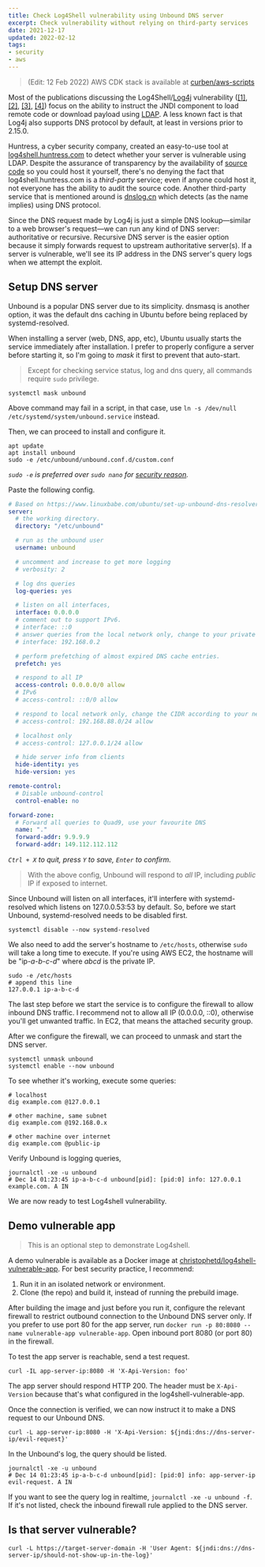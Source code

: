 ```yaml
---
title: Check Log4Shell vulnerability using Unbound DNS server
excerpt: Check vulnerability without relying on third-party services
date: 2021-12-17
updated: 2022-02-12
tags:
- security
- aws
---
```


> (Edit: 12 Feb 2022) AWS CDK stack is available at [curben/aws-scripts](https://gitlab.com/curben/aws-scripts/-/tree/main/log4shell-stack)

Most of the publications discussing the Log4Shell/[Log4j](https://blogs.apache.org/foundation/entry/apache-log4j-cves) vulnerability ([[1]](https://www.huntress.com/blog/rapid-response-critical-rce-vulnerability-is-affecting-java), [[2]](https://www.lunasec.io/docs/blog/log4j-zero-day/), [[3]](https://blog.cloudflare.com/inside-the-log4j2-vulnerability-cve-2021-44228/), [[4]](https://arstechnica.com/information-technology/2021/12/minecraft-and-other-apps-face-serious-threat-from-new-code-execution-bug/)) focus on the ability to instruct the JNDI component to load remote code or download payload using [LDAP](https://en.wikipedia.org/wiki/Lightweight_Directory_Access_Protocol). A less known fact is that Log4j also supports DNS protocol by default, at least in versions prior to 2.15.0.

Huntress, a cyber security company, created an easy-to-use tool at [log4shell.huntress.com](https://log4shell.huntress.com/) to detect whether your server is vulnerable using LDAP. Despite the assurance of transparency by the availability of [source code](https://github.com/huntresslabs/log4shell-tester) so you could host it yourself, there's no denying the fact that log4shell.huntress.com is a _third-party_ service; even if anyone could host it, not everyone has the ability to audit the source code. Another third-party service that is mentioned around is [dnslog.cn](http://www.dnslog.cn/) which detects (as the name implies) using DNS protocol.

Since the DNS request made by Log4j is just a simple DNS lookup—similar to a web browser's request—we can run any kind of DNS server: authoritative or recursive. Recursive DNS server is the easier option because it simply forwards request to upstream authoritative server(s). If a server is vulnerable, we'll see its IP address in the DNS server's query logs when we attempt the exploit.

## Setup DNS server

Unbound is a popular DNS server due to its simplicity. dnsmasq is another option, it was the default dns caching in Ubuntu before being replaced by systemd-resolved.

When installing a server (web, DNS, app, etc), Ubuntu usually starts the service immediately after installation. I prefer to properly configure a server before starting it, so I'm going to _mask_ it first to prevent that auto-start.

> Except for checking service status, log and dns query, all commands require `sudo` privilege.

```
systemctl mask unbound
```

Above command may fail in a script, in that case, use `ln -s /dev/null /etc/systemd/system/unbound.service` instead.

Then, we can proceed to install and configure it.

```
apt update
apt install unbound
sudo -e /etc/unbound/unbound.conf.d/custom.conf
```

_`sudo -e` is preferred over `sudo nano` for [security reason](https://teddit.net/r/linux/comments/osah05/ysk_do_not_use_sudo_vimnanoemacs_to_edit_a_file/)._

Paste the following config.

``` yml
# Based on https://www.linuxbabe.com/ubuntu/set-up-unbound-dns-resolver-on-ubuntu-20-04-server
server:
  # the working directory.
  directory: "/etc/unbound"

  # run as the unbound user
  username: unbound

  # uncomment and increase to get more logging
  # verbosity: 2

  # log dns queries
  log-queries: yes

  # listen on all interfaces,
  interface: 0.0.0.0
  # comment out to support IPv6.
  # interface: ::0
  # answer queries from the local network only, change to your private IP
  # interface: 192.168.0.2

  # perform prefetching of almost expired DNS cache entries.
  prefetch: yes

  # respond to all IP
  access-control: 0.0.0.0/0 allow
  # IPv6
  # access-control: ::0/0 allow

  # respond to local network only, change the CIDR according to your network
  # access-control: 192.168.88.0/24 allow

  # localhost only
  # access-control: 127.0.0.1/24 allow

  # hide server info from clients
  hide-identity: yes
  hide-version: yes

remote-control:
  # Disable unbound-control
  control-enable: no

forward-zone:
  # Forward all queries to Quad9, use your favourite DNS
  name: "."
  forward-addr: 9.9.9.9
  forward-addr: 149.112.112.112
```

_`Ctrl + X` to quit, press `Y` to save, `Enter` to confirm._

> With the above config, Unbound will respond to _all_ IP, including _public_ IP if exposed to internet.

Since Unbound will listen on all interfaces, it'll interfere with systemd-resolved which listens on 127.0.0.53:53 by default. So, before we start Unbound, systemd-resolved needs to be disabled first.

```
systemctl disable --now systemd-resolved
```

We also need to add the server's hostname to `/etc/hosts`, otherwise `sudo` will take a long time to execute. If you're using AWS EC2, the hostname will be "ip-_a_-_b_-_c_-_d_" where _abcd_ is the private IP.

```
sudo -e /etc/hosts
# append this line
127.0.0.1 ip-a-b-c-d
```

The last step before we start the service is to configure the firewall to allow inbound DNS traffic. I recommend not to allow all IP (0.0.0.0, ::0), otherwise you'll get unwanted traffic. In EC2, that means the attached security group.

After we configure the firewall, we can proceed to unmask and start the DNS server.

```
systemctl unmask unbound
systemctl enable --now unbound
```

To see whether it's working, execute some queries:

```
# localhost
dig example.com @127.0.0.1

# other machine, same subnet
dig example.com @192.168.0.x

# other machine over internet
dig example.com @public-ip
```

Verify Unbound is logging queries,

```
journalctl -xe -u unbound
# Dec 14 01:23:45 ip-a-b-c-d unbound[pid]: [pid:0] info: 127.0.0.1 example.com. A IN
```

We are now ready to test Log4shell vulnerability.

## Demo vulnerable app

> This is an optional step to demonstrate Log4shell.

A demo vulnerable is available as a Docker image at [christophetd/log4shell-vulnerable-app](https://github.com/christophetd/log4shell-vulnerable-app). For best security practice, I recommend:

1. Run it in an isolated network or environment.
2. Clone (the repo) and build it, instead of running the prebuild image.

After building the image and just before you run it, configure the relevant firewall to restrict outbound connection to the Unbound DNS server only. If you prefer to use port 80 for the app server, run `docker run -p 80:8080 --name vulnerable-app vulnerable-app`. Open inbound port 8080 (or port 80) in the firewall.

To test the app server is reachable, send a test request.

```
curl -IL app-server-ip:8080 -H 'X-Api-Version: foo'
```

The app server should respond HTTP 200. The header must be `X-Api-Version` because that's what configured in the log4shell-vulnerable-app.

Once the connection is verified, we can now instruct it to make a DNS request to our Unbound DNS.

```
curl -L app-server-ip:8080 -H 'X-Api-Version: ${jndi:dns://dns-server-ip/evil-request}'
```

In the Unbound's log, the query should be listed.

```
journalctl -xe -u unbound
# Dec 14 01:23:45 ip-a-b-c-d unbound[pid]: [pid:0] info: app-server-ip evil-request. A IN
```

If you want to see the query log in realtime, `journalctl -xe -u unbound -f`. If it's not listed, check the inbound firewall rule applied to the DNS server.

## Is that server vulnerable?

```
curl -L https://target-server-domain -H 'User Agent: ${jndi:dns://dns-server-ip/should-not-show-up-in-the-log}'
```
